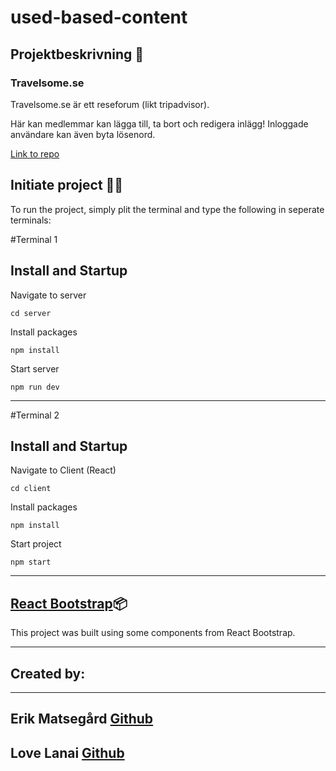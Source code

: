 # used-based-content

## Projektbeskrivning 📃

### Travelsome.se

Travelsome.se är ett reseforum (likt tripadvisor). 

Här kan medlemmar kan lägga till, ta bort och redigera inlägg! 
Inloggade användare kan även byta lösenord. 

[Link to repo](https://github.com/matsegard/used-based-content)

## Initiate project 👨‍💻

To run the project, simply plit the terminal and type the following in seperate terminals:

#Terminal 1

## Install and Startup
Navigate to server
```
cd server
```
Install packages
```
npm install
```
Start server
```
npm run dev
```
---

#Terminal 2

## Install and Startup
Navigate to Client (React)
```
cd client
```
Install packages
```
npm install
```
Start project
```
npm start
```
---




## [React Bootstrap](https://react-bootstrap.github.io/ )📦

This project was built using some components from React Bootstrap.


---

## Created by:

---

## Erik Matsegård [**Github**](https://github.com/matsegard)

## Love Lanai [**Github**](https://github.com/lovelanai)

